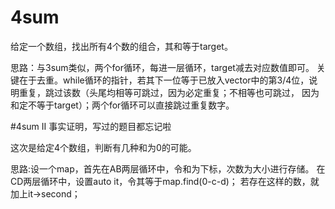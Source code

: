 # 4sum

给定一个数组，找出所有4个数的组合，其和等于target。

思路：与3sum类似，两个for循环，每进一层循环，target减去对应数值即可。
     关键在于去重。while循环的指针，若其下一位等于已放入vector中的第3/4位，说明重复，跳过该数（头尾均相等可跳过，因为必定重复；不相等也可跳过，
     因为和定不等于target）；两个for循环可以直接跳过重复数字。
     
#4sum II
事实证明，写过的题目都忘记啦

这次是给定4个数组，判断有几种和为0的可能。

思路:设一个map，首先在AB两层循环中，令和为下标，次数为大小进行存储。
     在CD两层循环中，设置auto it，令其等于map.find(0-c-d)；
     若存在这样的数，就加上it->second；
